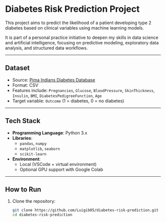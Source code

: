 # Diabetes Risk Prediction Project

This project aims to predict the likelihood of a patient developing type 2 diabetes based on clinical variables using machine learning models.

It is part of a personal practice initiative to deepen my skills in data science and artificial intelligence, focusing on predictive modeling, exploratory data analysis, and structured data workflows.

---

## Dataset

- Source: [Pima Indians Diabetes Database](https://www.kaggle.com/datasets/uciml/pima-indians-diabetes-database)
- Format: CSV
- Features include: `Pregnancies`, `Glucose`, `BloodPressure`, `SkinThickness`, `Insulin`, `BMI`, `DiabetesPedigreeFunction`, `Age`
- Target variable: `Outcome` (1 = diabetes, 0 = no diabetes)

---

## Tech Stack

- **Programming Language**: Python 3.x
- **Libraries**:
  - `pandas`, `numpy`
  - `matplotlib`, `seaborn`
  - `scikit-learn`
- **Environment**:
  - Local (VSCode + virtual environment)
  - Optional GPU support with Google Colab

---

## How to Run

1. Clone the repository:
   ```bash
   git clone https://github.com/Luigib05/diabetes-risk-prediction.git
   cd diabetes-risk-prediction
